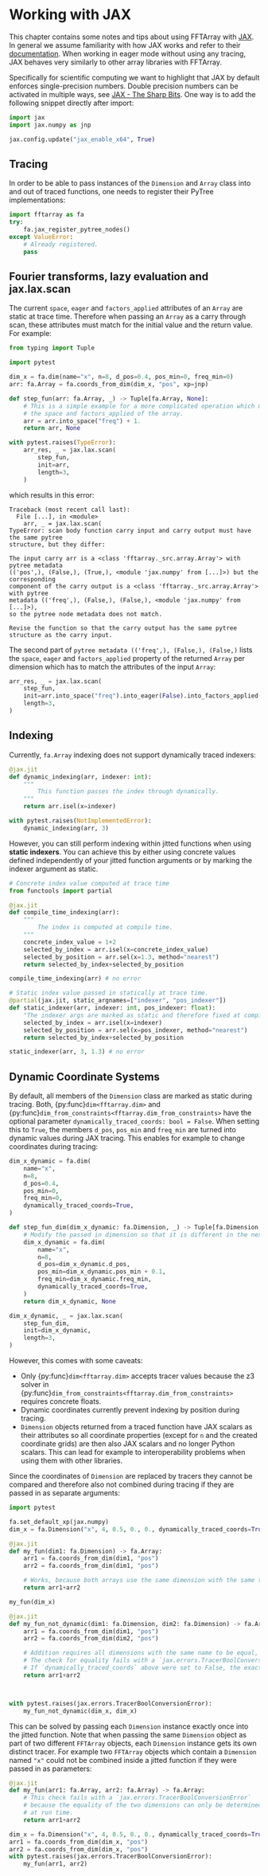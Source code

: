# Working with JAX

This chapter contains some notes and tips about using FFTArray with [JAX](https://github.com/jax-ml/jax).
In general we assume familiarity with how JAX works and refer to their [documentation](https://docs.jax.dev/en/latest/).
When working in eager mode without using any tracing, JAX behaves very similarly to other array libraries with FFTArray.

Specifically for scientific computing we want to highlight that JAX by default enforces single-precision numbers.
Double precision numbers can be activated in multiple ways, see [JAX - The Sharp Bits](https://docs.jax.dev/en/latest/notebooks/Common_Gotchas_in_JAX.html#double-64bit-precision).
One way is to add the following snippet directly after import:
```python
import jax
import jax.numpy as jnp

jax.config.update("jax_enable_x64", True)
```


## Tracing

In order to be able to pass instances of the `Dimension` and `Array` class into and out of traced functions, one needs to register their PyTree implementations:
```python continuation
import fftarray as fa
try:
    fa.jax_register_pytree_nodes()
except ValueError:
    # Already registered.
    pass
```

## Fourier transforms, lazy evaluation and jax.lax.scan

The current `space`, `eager` and `factors_applied` attributes of an `Array` are static at trace time.
Therefore when passing an `Array` as a carry through scan, these attributes must match for the initial value and the return value.
For example:
```python continuation
from typing import Tuple

import pytest

dim_x = fa.dim(name="x", n=8, d_pos=0.4, pos_min=0, freq_min=0)
arr: fa.Array = fa.coords_from_dim(dim_x, "pos", xp=jnp)

def step_fun(arr: fa.Array, _) -> Tuple[fa.Array, None]:
    # This is a simple example for a more complicated operation which might change
    # the space and factors_applied of the array.
    arr = arr.into_space("freq") + 1.
    return arr, None

with pytest.raises(TypeError):
    arr_res, _ = jax.lax.scan(
        step_fun,
        init=arr,
        length=3,
    )
```
which results in this error:
```
Traceback (most recent call last):
  File [...], in <module>
    arr, _ = jax.lax.scan(
TypeError: scan body function carry input and carry output must have the same pytree
structure, but they differ:

The input carry arr is a <class 'fftarray._src.array.Array'> with pytree metadata
(('pos',), (False,), (True,), <module 'jax.numpy' from [...]>) but the corresponding
component of the carry output is a <class 'fftarray._src.array.Array'> with pytree
metadata (('freq',), (False,), (False,), <module 'jax.numpy' from [...]>),
so the pytree node metadata does not match.

Revise the function so that the carry output has the same pytree structure as the carry input.
```

The second part of `pytree metadata (('freq',), (False,), (False,)` lists the `space`, `eager` and `factors_applied` property of the returned `Array` per dimension which has to match the attributes of the input `Array`:
```python continuation
arr_res, _ = jax.lax.scan(
    step_fun,
    init=arr.into_space("freq").into_eager(False).into_factors_applied(False),
    length=3,
)
```

## Indexing
Currently, `fa.Array` indexing does not support dynamically traced indexers:
```python continuation
@jax.jit
def dynamic_indexing(arr, indexer: int):
    """
        This function passes the index through dynamically.
    """
    return arr.isel(x=indexer)

with pytest.raises(NotImplementedError):
    dynamic_indexing(arr, 3)

```

However, you can still perform indexing within jitted functions when using **static indexers**. You can achieve this by either using concrete values defined independently of your jitted function arguments or by marking the indexer argument as static.

```python continuation
# Concrete index value computed at trace time
from functools import partial

@jax.jit
def compile_time_indexing(arr):
    """
        The index is computed at compile time.
    """
    concrete_index_value = 1+2
    selected_by_index = arr.isel(x=concrete_index_value)
    selected_by_position = arr.sel(x=1.3, method="nearest")
    return selected_by_index+selected_by_position

compile_time_indexing(arr) # no error

# Static index value passed in statically at trace time.
@partial(jax.jit, static_argnames=["indexer", "pos_indexer"])
def static_indexer(arr, indexer: int, pos_indexer: float):
    "The indexer args are marked as static and therefore fixed at compile time."
    selected_by_index = arr.isel(x=indexer)
    selected_by_position = arr.sel(x=pos_indexer, method="nearest")
    return selected_by_index+selected_by_position

static_indexer(arr, 3, 1.3) # no error
```

## Dynamic Coordinate Systems
By default, all members of the `Dimension` class are marked as static during tracing.
Both, {py:func}`dim<fftarray.dim>` and {py:func}`dim_from_constraints<fftarray.dim_from_constraints>` have the optional parameter `dynamically_traced_coords: bool = False`.
When setting this to `True`, the members `d_pos`, `pos_min` and `freq_min` are turned into dynamic values during JAX tracing.
This enables for example to change coordinates during tracing:
```python continuation
dim_x_dynamic = fa.dim(
    name="x",
    n=8,
    d_pos=0.4,
    pos_min=0,
    freq_min=0,
    dynamically_traced_coords=True,
)

def step_fun_dim(dim_x_dynamic: fa.Dimension, _) -> Tuple[fa.Dimension, None]:
    # Modify the passed in dimension so that it is different in the next iteration.
    dim_x_dynamic = fa.dim(
        name="x",
        n=8,
        d_pos=dim_x_dynamic.d_pos,
        pos_min=dim_x_dynamic.pos_min + 0.1,
        freq_min=dim_x_dynamic.freq_min,
        dynamically_traced_coords=True,
    )
    return dim_x_dynamic, None

dim_x_dynamic, _ = jax.lax.scan(
    step_fun_dim,
    init=dim_x_dynamic,
    length=3,
)
```
However, this comes with some caveats:

- Only {py:func}`dim<fftarray.dim>` accepts tracer values because the z3 solver in {py:func}`dim_from_constraints<fftarray.dim_from_constraints>` requires concrete floats.
- Dynamic coordinates currently prevent indexing by position during tracing.
- `Dimension` objects returned from a traced function have JAX scalars as their attributes so all coordinate properties (except for `n` and the created coordinate grids) are then also JAX scalars and no longer Python scalars.
This can lead for example to interoperability problems when using them with other libraries.


Since the coordinates of `Dimension` are replaced by tracers they cannot be compared and therefore also not combined during tracing if they are passed in as separate arguments:
```python continuation
import pytest

fa.set_default_xp(jax.numpy)
dim_x = fa.Dimension("x", 4, 0.5, 0., 0., dynamically_traced_coords=True)

@jax.jit
def my_fun(dim1: fa.Dimension) -> fa.Array:
    arr1 = fa.coords_from_dim(dim1, "pos")
    arr2 = fa.coords_from_dim(dim1, "pos")

    # Works, because both arrays use the same dimension with the same tracers.
    return arr1+arr2

my_fun(dim_x)

@jax.jit
def my_fun_not_dynamic(dim1: fa.Dimension, dim2: fa.Dimension) -> fa.Array:
    arr1 = fa.coords_from_dim(dim1, "pos")
    arr2 = fa.coords_from_dim(dim2, "pos")

    # Addition requires all dimensions with the same name to be equal, this is explicitly checked before the operation.
    # The check for equality fails with a `jax.errors.TracerBoolConversionError` because the coordinate grids' values of the `Dimension`s are only known at runtime.
    # If `dynamically_traced_coords` above were set to False, the exact values of `dim1` and `dim2` were available at trace time and therefore this addition would succeed.
    return arr1+arr2



with pytest.raises(jax.errors.TracerBoolConversionError):
    my_fun_not_dynamic(dim_x, dim_x)
```

This can be solved by passing each `Dimension` instance exactly once into the jitted function.
Note that when passing the same `Dimension` object as part of two different `FFTArray` objects, each `Dimension` instance gets its own distinct tracer.
For example two `FFTArray` objects which contain a `Dimension` named `"x"` could not be combined inside a jitted function if they were passed in as parameters:
```python continuation
@jax.jit
def my_fun(arr1: fa.Array, arr2: fa.Array) -> fa.Array:
    # This check fails with a `jax.errors.TracerBoolConversionError`
    # because the equality of the two dimensions can only be determined
    # at run time.
    return arr1+arr2

dim_x = fa.Dimension("x", 4, 0.5, 0., 0., dynamically_traced_coords=True)
arr1 = fa.coords_from_dim(dim_x, "pos")
arr2 = fa.coords_from_dim(dim_x, "pos")
with pytest.raises(jax.errors.TracerBoolConversionError):
    my_fun(arr1, arr2)
```

